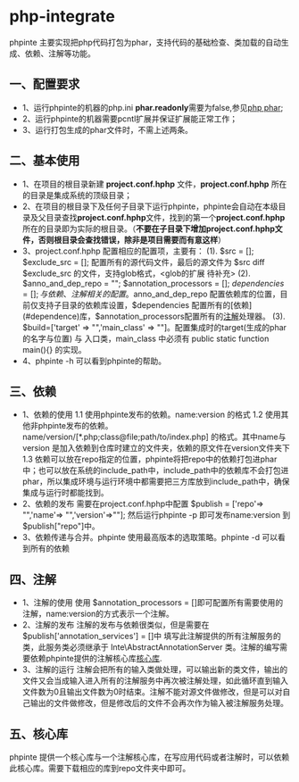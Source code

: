 # php-integrate

phpinte 主要实现把php代码打包为phar，支持代码的基础检查、类加载的自动生成、依赖、注解等功能。

## 一、配置要求

* 1、运行phpinte的机器的php.ini **phar.readonly**需要为false,参见[php phar](http://php.net/manual/zh/phar.configuration.php); 
* 2、运行phpinte的机器需要pcntl扩展并保证扩展能正常工作；
* 3、运行打包生成的phar文件时，不需上述两条。

## 二、基本使用

* 1、在项目的根目录新建 **project.conf.hphp** 文件，**project.conf.hphp** 所在的目录是集成系统的顶级目录；
* 2、在项目的根目录下及任何子目录下运行phpinte，phpinte会自动在本级目录及父目录查找**project.conf.hphp**文件，找到的第一个**project.conf.hphp**所在的目录即为实际的根目录。（**不要在子目录下增加project.conf.hphp文件，否则根目录会查找错误，除非是项目需要而有意这样**）
* 3、project.conf.hphp 配置相应的配置项，主要有：
(1). $src = []; $exclude_src = []; 配置所有的源代码文件，最后的源文件为 $src diff $exclude_src 的文件，支持glob格式，<glob的扩展 待补充>
(2). $anno_and_dep_repo = ""; $annotation_processors = []; $dependencies = []; 与依赖 、注解相关的配置。$anno_and_dep_repo 配置依赖库的位置，目前仅支持子目录的依赖库设置，$dependencies 配置所有的[依赖](#dependence)库，$annotation_processors配置所有的[注解](#anno)处理器。
(3). $build=['target' => "",'main_class' => ""]。配置集成时的target(生成的phar的名字与位置) 与 入口类，main_class 中必须有 public static function main(){} 的实现。
* 4、phpinte -h 可以看到phpinte的帮助。

## <a name="dependence"></a>三、依赖

* 1、依赖的使用
1.1 使用phpinte发布的依赖。name:version 的格式
1.2 使用其他非phpinte发布的依赖。name/version/[*.php;class@file;path/to/index.php] 的格式。其中name与version 是加入依赖到仓库时建立的文件夹，依赖的原文件在version文件夹下
1.3 依赖可以放在repo指定的位置，phpinte将把repo中的依赖打包进phar中；也可以放在系统的include_path中，include_path中的依赖库不会打包进phar，所以集成环境与运行环境中都需要把三方库放到include_path中，确保集成与运行时都能找到。
* 2、依赖的发布
需要在project.conf.hphp中配置 $publish = ['repo'=> "",'name'=> "",'version'=>""]; 然后运行phpinte -p 即可发布name:version 到 $publish["repo"]中。
* 3、依赖传递与合并。phpinte 使用最高版本的选取策略。phpinte -d 可以看到所有的依赖

## <a name="anno"></a> 四、注解

* 1、注解的使用
使用 $annotation_processors = []即可配置所有需要使用的注解，name:version的方式表示一个注解。
* 2、注解的发布
注解的发布与依赖很类似，但是需要在$publish['annotation_services'] = []中 填写此注解提供的所有注解服务的类，此服务类必须继承于 Inte\AbstractAnnotationServer 类。注解的编写需要依赖phpinte提供的注解核心库[核心库](#corelib).
* 3、注解的运行
注解会把所有的输入类做处理，可以输出新的类文件，输出的文件又会当成输入进入所有的注解服务中再次被注解处理，如此循环直到输入文件数为0且输出文件数为0时结束。注解不能对源文件做修改，但是可以对自己输出的文件做修改，但是修改后的文件不会再次作为输入被注解服务处理。

## <a name="coreLib"></a>五、核心库

phpinte 提供一个核心库与一个注解核心库，在写应用代码或者注解时，可以依赖此核心库。需要下载相应的库到repo文件夹中即可。



